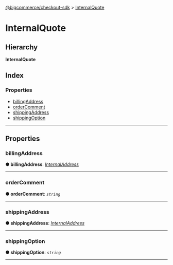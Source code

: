 [@bigcommerce/checkout-sdk](../README.md) > [InternalQuote](../interfaces/internalquote.md)

# InternalQuote

## Hierarchy

**InternalQuote**

## Index

### Properties

* [billingAddress](internalquote.md#billingaddress)
* [orderComment](internalquote.md#ordercomment)
* [shippingAddress](internalquote.md#shippingaddress)
* [shippingOption](internalquote.md#shippingoption)

---

## Properties

<a id="billingaddress"></a>

###  billingAddress

**● billingAddress**: *[InternalAddress](internaladdress.md)*

___
<a id="ordercomment"></a>

###  orderComment

**● orderComment**: *`string`*

___
<a id="shippingaddress"></a>

###  shippingAddress

**● shippingAddress**: *[InternalAddress](internaladdress.md)*

___
<a id="shippingoption"></a>

###  shippingOption

**● shippingOption**: *`string`*

___

